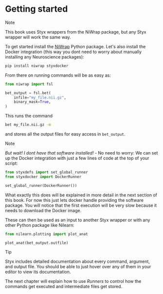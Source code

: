 # Getting started

> [!NOTE]  
> This book uses Styx wrappers from the NiWrap package, but any Styx wrapper will work the same way.

To get started install the [NiWrap](https://github.com/childmindresearch/niwrap/tree/main) Python package. Let's also install the Docker integration (this way you dont need to worry about manually installing any Neuroscience packages):

```sh
pip install niwrap styxdocker
```

From there on running commands will be as easy as:

```Python
from niwrap import fsl

bet_output = fsl.bet(
    infile="my_file.nii.gz",
    binary_mask=True,
)
```

This runs the command

```sh
bet my_file.nii.gz -m
```

and stores all the output files for easy access in `bet_output`.

> [!NOTE]
> *But wait! I dont have that software installed!* - No need to worry: We can set up the Docker integration with just a few lines of code at the top of your script:
> 
> ```Python
> from styxdefs import set_global_runner
> from styxdocker import DockerRunner
> 
> set_global_runner(DockerRunner())
> ```
> 
> What exactly this does will be explained in more detail in the next section of this book. For now this just lets docker handle providing the software package. You will notice that the first execution will be very slow because it needs to download the Docker image.

These can then be used as an input to another Styx wrapper or with any other Python package like Nilearn:

```Python
from nilearn.plotting import plot_anat

plot_anat(bet_output.outfile)
```

> [!TIP]  
> Styx includes detailed documentation about every command, argument, and output file. You should be able to just hover over any of them in your editor to view its documentation.

The next chapter will explain how to use _Runners_ to control how the commands get executed and intermediate files get stored. 